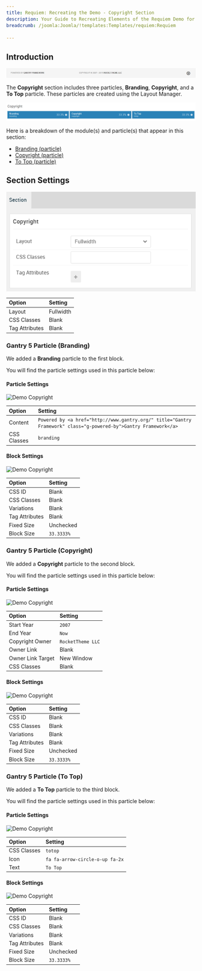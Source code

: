 ```yaml
---
title: Requiem: Recreating the Demo - Copyright Section
description: Your Guide to Recreating Elements of the Requiem Demo for Joomla
breadcrumb: /joomla:Joomla/!templates:Templates/requiem:Requiem

---
```


## Introduction

![](assets/demo_12.png)

The **Copyright** section includes three particles, **Branding**, **Copyright**, and a **To Top** particle. These particles are created using the Layout Manager.

![](assets/home_copyright.png)

Here is a breakdown of the module(s) and particle(s) that appear in this section:

* [Branding (particle)](#gantry-5-particle-(branding))
* [Copyright (particle)](#gantry-5-particle-(copyright))
* [To Top (particle)](#gantry-5-particle-(to-top))

## Section Settings

![](assets/demo_copyright_settings.png)

| Option         | Setting   |
| :-----         | :-----    |
| Layout         | Fullwidth |
| CSS Classes    | Blank     |
| Tag Attributes | Blank     |

### Gantry 5 Particle (Branding)

We added a **Branding** particle to the first block. 

You will find the particle settings used in this particle below:

#### Particle Settings

![Demo Copyright](demo_copyright_1.png)

| Option      | Setting                                                                                                          |
| :-----      | :-----                                                                                                           |
| Content     | `Powered by <a href="http://www.gantry.org/" title="Gantry Framework" class="g-powered-by">Gantry Framework</a>` |
| CSS Classes | `branding`                                                                                                       |

#### Block Settings

![Demo Copyright](demo_copyright_2.png)

| Option         | Setting    |
| :-----         | :-----     |
| CSS ID         | Blank      |
| CSS Classes    | Blank      |
| Variations     | Blank      |
| Tag Attributes | Blank      |
| Fixed Size     | Unchecked  |
| Block Size     | `33.3333%` |

### Gantry 5 Particle (Copyright)

We added a **Copyright** particle to the second block. 

You will find the particle settings used in this particle below:

#### Particle Settings

![Demo Copyright](demo_copyright_3.png)

| Option            | Setting           |
| :-----            | :-----            |
| Start Year        | `2007`            |
| End Year          | `Now`             |
| Copyright Owner   | `RocketTheme LLC` |
| Owner Link        | Blank             |
| Owner Link Target | New Window        |
| CSS Classes       | Blank             |

#### Block Settings

![Demo Copyright](demo_copyright_4.png)

| Option         | Setting    |
| :-----         | :-----     |
| CSS ID         | Blank      |
| CSS Classes    | Blank      |
| Variations     | Blank      |
| Tag Attributes | Blank      |
| Fixed Size     | Unchecked  |
| Block Size     | `33.3333%` |

### Gantry 5 Particle (To Top)

We added a **To Top** particle to the third block.

You will find the particle settings used in this particle below:

#### Particle Settings

![Demo Copyright](demo_copyright_5.png)

| Option             | Setting                               |
| :-----             | :-----                                |
| CSS Classes        | `totop`                               |
| Icon               | `fa fa-arrow-circle-o-up fa-2x`       |
| Text               | `To Top`                              |

#### Block Settings

![Demo Copyright](demo_copyright_6.png)

| Option         | Setting    |
| :-----         | :-----     |
| CSS ID         | Blank      |
| CSS Classes    | Blank      |
| Variations     | Blank      |
| Tag Attributes | Blank      |
| Fixed Size     | Unchecked  |
| Block Size     | `33.3333%` |
